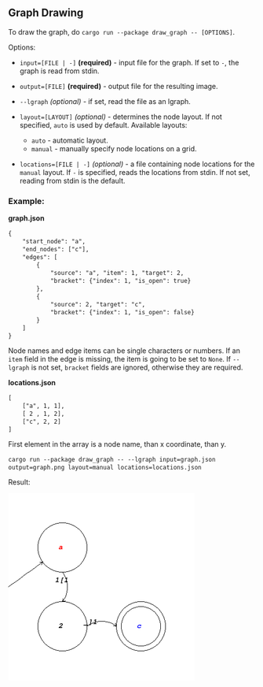 ## Graph Drawing

To draw the graph, do ```cargo run --package draw_graph -- [OPTIONS]```.

Options:
    
- `input=[FILE | -]` **(required)** - input file for the graph. If set to `-`, the graph is read from stdin.
- `output=[FILE]` **(required)** - output file for the resulting image.
- `--lgraph` *(optional)* - if set, read the file as an lgraph.
- `layout=[LAYOUT]` *(optional)* - determines the node layout. If not specified, `auto` is used by default. Available layouts:
    - `auto` - automatic layout.
    - `manual` - manually specify node locations on a grid.

- `locations=[FILE | -]` *(optional)* - a file containing node locations for the `manual` layout. If `-` is specified, reads the locations from stdin. If not set, reading from stdin is the default.



### Example:

**graph.json**

    {
        "start_node": "a",
        "end_nodes": ["c"],
        "edges": [
            {
                "source": "a", "item": 1, "target": 2, 
                "bracket": {"index": 1, "is_open": true}
            },
            {
                "source": 2, "target": "c", 
                "bracket": {"index": 1, "is_open": false}
            }
        ] 
    }

Node names and edge items can be single characters or numbers. If an `item` field in the edge is missing, the item is going to be set to `None`. If `--lgraph` is not set, `bracket` fields are ignored, otherwise they are required.

**locations.json**

    [
        ["a", 1, 1],
        [ 2 , 1, 2],
        ["c", 2, 2]
    ]

First element in the array is a node name, than x coordinate, than y. 

    cargo run --package draw_graph -- --lgraph input=graph.json output=graph.png layout=manual locations=locations.json


Result:

![Generated file](graph.png)